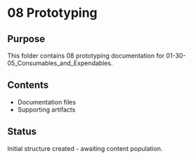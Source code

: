 # 08 Prototyping

## Purpose
This folder contains 08 prototyping documentation for 01-30-05_Consumables_and_Expendables.

## Contents
- Documentation files
- Supporting artifacts

## Status
Initial structure created - awaiting content population.
